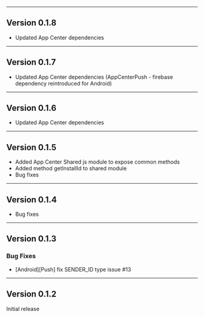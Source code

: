 ___

## Version 0.1.8

- Updated App Center dependencies
___

## Version 0.1.7

- Updated App Center dependencies (AppCenterPush - firebase dependency reintroduced for Android)

___

## Version 0.1.6

- Updated App Center dependencies

___

## Version 0.1.5

- Added App Center Shared js module to expose common methods
- Added method getInstallId to shared module
- Bug fixes

___

## Version 0.1.4

- Bug fixes

___

## Version 0.1.3

### Bug Fixes
- [Android][Push] fix SENDER_ID type issue #13

___

## Version 0.1.2

Initial release
